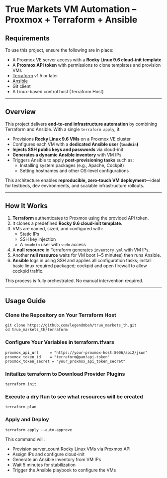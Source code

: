 # True Markets VM Automation – Proxmox + Terraform + Ansible

## Requirements

To use this project, ensure the following are in place:

- A Proxmox VE server access with a **Rocky Linux 9.6 cloud-init template**
- A **Proxmox API token** with permissions to clone templates and provision VMs
- [Terraform](https://developer.hashicorp.com/terraform/downloads) v1.5 or later
- [Ansible](https://docs.ansible.com/ansible/latest/installation_guide/intro_installation.html)
- Git client
- A Linux-based control host (Terraform Host)

---

## Overview

This project delivers **end-to-end infrastructure automation** by combining Terraform and Ansible. With a single `terraform apply`, it:

- Provisions **Rocky Linux 9.6 VMs** on a Proxmox VE cluster
- Configures each VM with a **dedicated Ansible user (`tmadmin`)**
- **Injects SSH public keys and passwords** via cloud-init
- **Generates a dynamic Ansible inventory** with VM IPs
- Triggers Ansible to apply **post-provisioning tasks** such as:
  - Installing system packages (e.g., Apache, Cockpit)
  - Setting hostnames and other OS-level configurations

This architecture enables **reproducible, zero-touch VM deployment**—ideal for testbeds, dev environments, and scalable infrastructure rollouts.

---

## How It Works

1. **Terraform** authenticates to Proxmox using the provided API token.
2. It clones a predefined **Rocky 9.6 cloud-init template**.
3. VMs are named, sized, and configured with:
   - Static IPs
   - SSH key injection
   - A `tmadmin` user with `sudo` access
4. A **null resource** in Terraform generates `inventory.yml` with VM IPs.
5. Another **null resource** waits for VM boot (~5 minutes) then runs Ansible.
6. **Ansible** logs in using SSH and applies all configuration tasks; install basic linux required packaged; cockpid and open firewall to allow cockpid traffic.

This process is fully orchestrated. No manual intervention required.

---

##  Usage Guide

###  Clone the Repository on Your Terraform Host

    git clone https://github.com/legendmbah/true_markets_th.git
    cd true_markets_th/terraform

### Configure Your Variables in terraform.tfvars

    proxmox_api_url     = "https://your-proxmox-host:8006/api2/json"
    proxmox_token_id    = "terraform@pam!api-token"
    proxmox_token_secret = "your_proxmox_api_token_secret"

### Initailize terraform to Download Provider Plugins

    terraform init

### Execute a dry Run to see what resources will be created

    terraform plan

### Apply and Deploy

    terraform apply --auto-approve

This command will:

- Provision server_count Rocky Linux VMs via Proxmox API
- Assign IPs and configure cloud-init
- Generate an Ansible inventory from VM IPs
- Wait 5 minutes for stabilization
- Trigger the Ansible playbook to configure the VMs
